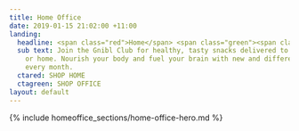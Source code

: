 ```yaml
---
title: Home Office
date: 2019-01-15 21:02:00 +11:00
landing:
  headline: <span class="red">Home</span> <span class="green"><span class="or">or</span>&nbsp;Office</span>
  sub text: Join the Gnibl Club for healthy, tasty snacks delivered to your office
    or home. Nourish your body and fuel your brain with new and different snacks delivered
    every month.
  ctared: SHOP HOME
  ctagreen: SHOP OFFICE
layout: default
---
```


<main>
{% include homeoffice_sections/home-office-hero.md %}
</main>